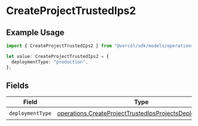 # CreateProjectTrustedIps2

## Example Usage

```typescript
import { CreateProjectTrustedIps2 } from "@vercel/sdk/models/operations/createproject.js";

let value: CreateProjectTrustedIps2 = {
  deploymentType: "production",
};
```

## Fields

| Field                                                                                                                                | Type                                                                                                                                 | Required                                                                                                                             | Description                                                                                                                          |
| ------------------------------------------------------------------------------------------------------------------------------------ | ------------------------------------------------------------------------------------------------------------------------------------ | ------------------------------------------------------------------------------------------------------------------------------------ | ------------------------------------------------------------------------------------------------------------------------------------ |
| `deploymentType`                                                                                                                     | [operations.CreateProjectTrustedIpsProjectsDeploymentType](../../models/operations/createprojecttrustedipsprojectsdeploymenttype.md) | :heavy_check_mark:                                                                                                                   | N/A                                                                                                                                  |